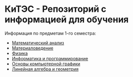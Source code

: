 # КиТЭС - Репозиторий с информацией для обучения

Информация по предметам 1-го семестра:
- [Математический анализ](https://github.com/imi4ka/-/tree/%D0%9C%D0%B0%D1%82.-%D0%90%D0%BD%D0%B0%D0%BB%D0%B8%D0%B7)
- [Материаловедение]()
- [Физика]()
- [Информатика и программирование]()
- [Основы компьютерной графики]()
- [Линейная алгебра	и геометрия]()


